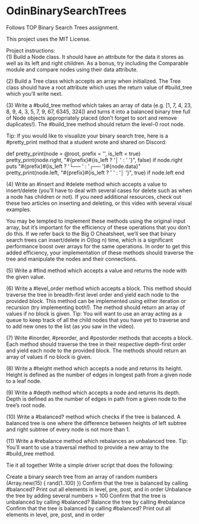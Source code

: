 # OdinBinarySearchTrees
Follows TOP Binary Search Trees assignment.

This project uses the MIT License.

Project instructions:  
(1) Build a Node class. It should have an attribute for the data it stores as well as its left and right children. As a bonus, try including the Comparable module and compare nodes using their data attribute.

(2) Build a Tree class which accepts an array when initialized. The Tree class should have a root attribute which uses the return value of #build_tree which you’ll write next.

(3) Write a #build_tree method which takes an array of data (e.g. [1, 7, 4, 23, 8, 9, 4, 3, 5, 7, 9, 67, 6345, 324]) and turns it into a balanced binary tree full of Node objects appropriately placed (don’t forget to sort and remove duplicates!). The #build_tree method should return the level-0 root node.

Tip: If you would like to visualize your binary search tree, here is a #pretty_print method that a student wrote and shared on Discord:

def pretty_print(node = @root, prefix = '', is_left = true)
  pretty_print(node.right, "#{prefix}#{is_left ? '│   ' : '    '}", false) if node.right
  puts "#{prefix}#{is_left ? '└── ' : '┌── '}#{node.data}"
  pretty_print(node.left, "#{prefix}#{is_left ? '    ' : '│   '}", true) if node.left
end

(4) Write an #insert and #delete method which accepts a value to insert/delete (you’ll have to deal with several cases for delete such as when a node has children or not). If you need additional resources, check out these two articles on inserting and deleting, or this video with several visual examples.

You may be tempted to implement these methods using the original input array, but it’s important for the efficiency of these operations that you don’t do this. If we refer back to the Big O Cheatsheet, we’ll see that binary search trees can insert/delete in O(log n) time, which is a significant performance boost over arrays for the same operations. In order to get this added efficiency, your implementation of these methods should traverse the tree and manipulate the nodes and their connections.

(5) Write a #find method which accepts a value and returns the node with the given value.

(6) Write a #level_order method which accepts a block. This method should traverse the tree in breadth-first level order and yield each node to the provided block. This method can be implemented using either iteration or recursion (try implementing both!). The method should return an array of values if no block is given. Tip: You will want to use an array acting as a queue to keep track of all the child nodes that you have yet to traverse and to add new ones to the list (as you saw in the video).

(7) Write #inorder, #preorder, and #postorder methods that accepts a block. Each method should traverse the tree in their respective depth-first order and yield each node to the provided block. The methods should return an array of values if no block is given.

(8) Write a #height method which accepts a node and returns its height. Height is defined as the number of edges in longest path from a given node to a leaf node.

(9) Write a #depth method which accepts a node and returns its depth. Depth is defined as the number of edges in path from a given node to the tree’s root node.

(10) Write a #balanced? method which checks if the tree is balanced. A balanced tree is one where the difference between heights of left subtree and right subtree of every node is not more than 1.

(11) Write a #rebalance method which rebalances an unbalanced tree. Tip: You’ll want to use a traversal method to provide a new array to the #build_tree method.

Tie it all together
Write a simple driver script that does the following:

Create a binary search tree from an array of random numbers (Array.new(15) { rand(1..100) })
Confirm that the tree is balanced by calling #balanced?
Print out all elements in level, pre, post, and in order
Unbalance the tree by adding several numbers > 100
Confirm that the tree is unbalanced by calling #balanced?
Balance the tree by calling #rebalance
Confirm that the tree is balanced by calling #balanced?
Print out all elements in level, pre, post, and in order
